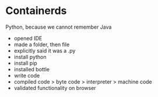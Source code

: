 # Containerds
Python, because we cannot remember Java


- opened IDE 
- made a folder, then file
- explicitly said it was a .py
- install python
- install pip
- installed bottle
- write code
- compiled code > byte code > interpreter > machine code
- validated functionality on browser
